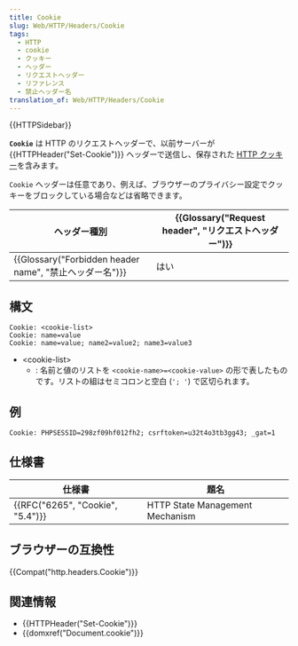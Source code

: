 ```yaml
---
title: Cookie
slug: Web/HTTP/Headers/Cookie
tags:
  - HTTP
  - cookie
  - クッキー
  - ヘッダー
  - リクエストヘッダー
  - リファレンス
  - 禁止ヘッダー名
translation_of: Web/HTTP/Headers/Cookie
---
```

{{HTTPSidebar}}

**`Cookie`** は HTTP のリクエストヘッダーで、以前サーバーが {{HTTPHeader("Set-Cookie")}} ヘッダーで送信し、保存された [HTTP クッキー](/ja/docs/Web/HTTP/Cookies)を含みます。

`Cookie` ヘッダーは任意であり、例えば、ブラウザーのプライバシー設定でクッキーをブロックしている場合などは省略できます。

| ヘッダー種別                                                                         | {{Glossary("Request header", "リクエストヘッダー")}} |
| ------------------------------------------------------------------------------------ | -------------------------------------------------------------------------------- |
| {{Glossary("Forbidden header name", "禁止ヘッダー名")}} | はい                                                                             |

## 構文

    Cookie: <cookie-list>
    Cookie: name=value
    Cookie: name=value; name2=value2; name3=value3

- \<cookie-list>
  - : 名前と値のリストを `<cookie-name>=<cookie-value>` の形で表したものです。リストの組はセミコロンと空白 (`'; '`) で区切られます。

## 例

    Cookie: PHPSESSID=298zf09hf012fh2; csrftoken=u32t4o3tb3gg43; _gat=1

## 仕様書

| 仕様書                                       | 題名                            |
| -------------------------------------------- | ------------------------------- |
| {{RFC("6265", "Cookie", "5.4")}} | HTTP State Management Mechanism |

## ブラウザーの互換性

{{Compat("http.headers.Cookie")}}

## 関連情報

- {{HTTPHeader("Set-Cookie")}}
- {{domxref("Document.cookie")}}
